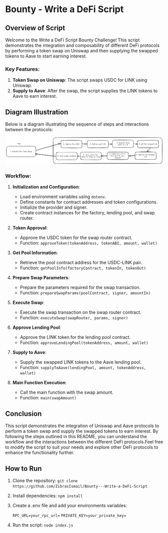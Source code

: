 # Bounty - Write a DeFi Script

## Overview of Script

Welcome to the Write a DeFi Script Bounty Challenge! This script demonstrates the integration and composability of different DeFi protocols by performing a token swap on Uniswap and then supplying the swapped tokens to Aave to start earning interest.

### Key Features:

1. **Token Swap on Uniswap**: The script swaps USDC for LINK using Uniswap.
2. **Supply to Aave**: After the swap, the script supplies the LINK tokens to Aave to earn interest.

## Diagram Illustration

Below is a diagram illustrating the sequence of steps and interactions between the protocols:

![alt text](diagram.png)

### Workflow:

1. **Initialization and Configuration**:

   - Load environment variables using `dotenv`.
   - Define constants for contract addresses and token configurations.
   - Initialize the provider and signer.
   - Create contract instances for the factory, lending pool, and swap router.

2. **Token Approval**:

   - Approve the USDC token for the swap router contract.
   - Function: `approveToken(tokenAddress, tokenABI, amount, wallet)`

3. **Get Pool Information**:

   - Retrieve the pool contract address for the USDC-LINK pair.
   - Function: `getPoolInfo(factoryContract, tokenIn, tokenOut)`

4. **Prepare Swap Parameters**:

   - Prepare the parameters required for the swap transaction.
   - Function: `prepareSwapParams(poolContract, signer, amountIn)`

5. **Execute Swap**:

   - Execute the swap transaction on the swap router contract.
   - Function: `executeSwap(swapRouter, params, signer)`

6. **Approve Lending Pool**:

   - Approve the LINK token for the lending pool contract.
   - Function: `approveLendingPool(tokenAddress, amount, wallet)`

7. **Supply to Aave**:

   - Supply the swapped LINK tokens to the Aave lending pool.
   - Function: `supplyToAave(lendingPool, amount, tokenAddress, wallet)`

8. **Main Function Execution**:
   - Call the main function with the swap amount.
   - Function: `main(swapAmount)`

## Conclusion

This script demonstrates the integration of Uniswap and Aave protocols to perform a token swap and supply the swapped tokens to earn interest. By following the steps outlined in this README, you can understand the workflow and the interactions between the different DeFi protocols.Feel free to modify the script to suit your needs and explore other DeFi protocols to enhance the functionality further.

## How to Run

1. Clone the repository:
   `git clone https://github.com/ZibrasIsmail/Bounty---Write-a-DeFi-Script`

2. Install dependencies:
   `npm install`

3. Create a .env file and add your environments variables:

   `RPC_URL=your_rpc_url=`
   `PRIVATE_KEY=your_private_key=`

4. Run the script:
   `node index.js`
